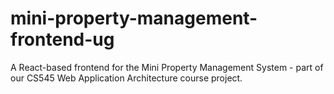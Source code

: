 # mini-property-management-frontend-ug
A React-based frontend for the Mini Property Management System - part of our CS545 Web Application Architecture course project.
